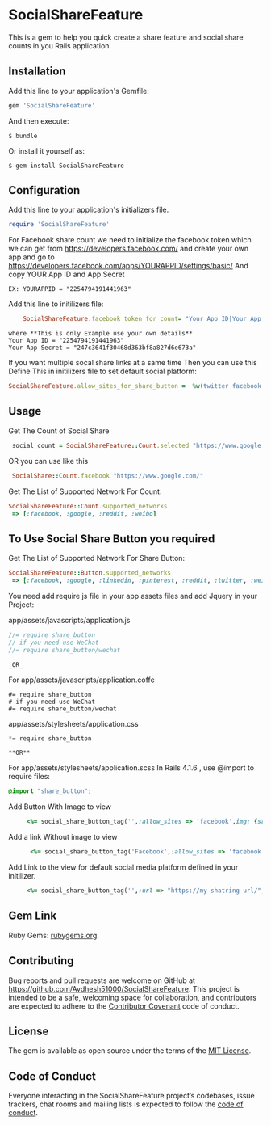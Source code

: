 # SocialShareFeature

This is a gem to help you quick create a share feature and social share counts in you Rails application.

## Installation

Add this line to your application's Gemfile:

```ruby
gem 'SocialShareFeature'
```

And then execute:

    $ bundle

Or install it yourself as:

    $ gem install SocialShareFeature

## Configuration
	
Add this line to your application's initializers file.
```ruby
require 'SocialShareFeature'
```
For Facebook share count we need to initialize the facebook token which we can get from https://developers.facebook.com/ and create your own app
and go to https://developers.facebook.com/apps/YOURAPPID/settings/basic/ And copy YOUR App ID and App Secret

	EX: YOURAPPID = "2254794191441963"

Add this line to initilizers file:
```ruby
	SocialShareFeature.facebook_token_for_count= "Your App ID|Your App Secret"
```

	where **This is only Example use your own details**
	Your App ID = "2254794191441963"
	Your App Secret = "247c3641f30468d363bf8a827d6e673a"

If you want multiple socal share links at a same time Then you can use this
Define This in  initilizers file to set default social platform:
```ruby
SocialShareFeature.allow_sites_for_share_button =  %w(twitter facebook weibo)
```

## Usage

Get The Count of Social Share
```ruby
 social_count = SocialShareFeature::Count.selected "https://www.google.com/", %w(facebook reddit)
```
OR you can use like this
```ruby
 SocialShare::Count.facebook "https://www.google.com/"
```

Get The List of Supported Network For Count:
```ruby
SocialShareFeature::Count.supported_networks
 => [:facebook, :google, :reddit, :weibo] 
```

## To Use Social Share Button you required

Get The List of Supported Network For Share Button:
```ruby
SocialShareFeature::Button.supported_networks
 => [:facebook, :google, :linkedin, :pinterest, :reddit, :twitter, :weibo] 
```

You need add require js file in your app assets files and add Jquery in your Project:

app/assets/javascripts/application.js
```js
//= require share_button
// if you need use WeChat
//= require share_button/wechat 
```
	_OR_

For app/assets/javascripts/application.coffe
```coffe
#= require share_button
# if you need use WeChat
#= require share_button/wechat 
```

app/assets/stylesheets/application.css
```css
*= require share_button
```
	**OR**
For app/assets/stylesheets/application.scss
In Rails 4.1.6 , use @import to require files:
```scss
@import "share_button";
```

Add Button With Image to view
```ruby
     <%= social_share_button_tag('',:allow_sites => 'facebook',img: {src: 'http://Default Image Url.com/',class: 'class for default image'}, :url => "https://my shatring url/", :image => "https://my image url.com/", desc: 'The summary of page',class: 'my class to btn') %>
```
Add a link Without image to view
```ruby
      <%= social_share_button_tag('Facebook',:allow_sites => 'facebook', :url => "https://my shatring url/", :image => "https://my image url.com/", desc: 'The summary of page',class: 'my class to btn') %>
```

Add Link to the view for default social media platform defined in your initilizer.
```ruby
     <%= social_share_button_tag('',:url => "https://my shatring url/", :image => "https://my image url.com/", desc: 'The summary of page',class: 'my class to btn') %>
```

## Gem Link

Ruby Gems:  [rubygems.org](https://rubygems.org/gems/SocialShareFeature).

## Contributing

Bug reports and pull requests are welcome on GitHub at https://github.com/Avdhesh51000/SocialShareFeature. This project is intended to be a safe, welcoming space for collaboration, and contributors are expected to adhere to the [Contributor Covenant](http://contributor-covenant.org) code of conduct.

## License

The gem is available as open source under the terms of the [MIT License](https://opensource.org/licenses/MIT).

## Code of Conduct

Everyone interacting in the SocialShareFeature project’s codebases, issue trackers, chat rooms and mailing lists is expected to follow the [code of conduct](https://github.com/[USERNAME]/SocialShareFeature/blob/master/CODE_OF_CONDUCT.md).

